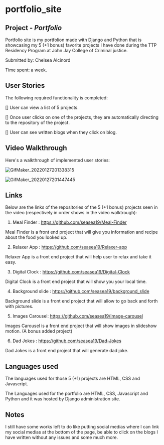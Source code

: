 # portfolio_site

## Project  - *Portfolio*

Portfolio site is my portfolion made with Django and Python that is showcasing my 5 (+1 bonus) favorite projects I have done during the TTP Residency Program at John Jay College of Criminal justice.

Submitted by: Chelsea Alcinord

Time spent: a week.

## User Stories
The following required functionality is completed:

[] User can view a list of 5 projects.

[] Once user clicks on one of the projects, they are automatically directing to the repository of the project. 

[] User can see written blogs when they click on blog.

## Video Walkthrough
Here's a walkthrough of implemented user stories:

![GifMaker_20220127201338315](https://user-images.githubusercontent.com/59550990/151469810-f48510fc-0c6a-4454-802f-e8b0518ef07f.gif)

![GifMaker_20220127201447445](https://user-images.githubusercontent.com/59550990/151469843-42b203c3-b793-4f3a-b4cb-061c43186353.gif)


## Links 

Below are the links of the repositories of the 5 (+1 bonus) projects seen in the video (respectively in order shows in the video walktrough):

1. Meal Finder : https://github.com/seasea19/Meal-Finder


Meal Finder is a front end project that will give you information and recipe about the food you looked up.


2. Relaxer App : https://github.com/seasea19/Relaxer-app


Relaxer App is a front end project that will help user to relax and take it easy.


3. Digital Clock : https://github.com/seasea19/Digital-Clock


Digital Clock is a front end project that will show you your local time.


4. Background slide : https://github.com/seasea19/background_slide


Background slide is  a front end project that will allow to go back and forth with pictures.


5. Images Carousel: https://github.com/seasea19/Image-carousel


Images Carousel is a front end project that will show images in slideshow motion. (A bonus added project)


6. Dad Jokes : https://github.com/seasea19/Dad-Jokes


Dad Jokes is a front end project that will generate dad joke.

## Languages used
The languages used for those 5 (+1) projects are HTML, CSS and Javascript.


The Languages used for the portfolio are HTML, CSS, Javascript and Python and it was hosted by Django administration site.

## Notes
I still have some works left to do like putting social medias where I can link my social medias at the bottom of the page, be able to click on the blogs I have written without any issues and some much more.
